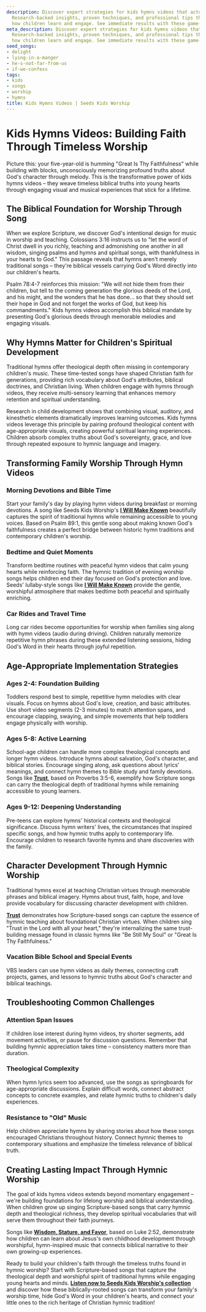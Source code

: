 ```yaml
---
description: Discover expert strategies for kids hymns videos that actually work.
  Research-backed insights, proven techniques, and professional tips that transform
  how children learn and engage. See immediate results with these game-changing methods!
meta_description: Discover expert strategies for kids hymns videos that actually work.
  Research-backed insights, proven techniques, and professional tips that transform
  how children learn and engage. See immediate results with these game-changing methods!
seed_songs:
- delight
- lying-in-a-manger
- he-s-not-far-from-us
- if-we-confess
tags:
- kids
- songs
- worship
- hymns
title: Kids Hymns Videos | Seeds Kids Worship
---
```

# Kids Hymns Videos: Building Faith Through Timeless Worship

Picture this: your five-year-old is humming "Great Is Thy Faithfulness" while building with blocks, unconsciously memorizing profound truths about God's character through melody. This is the transformative power of kids hymns videos – they weave timeless biblical truths into young hearts through engaging visual and musical experiences that stick for a lifetime.

## The Biblical Foundation for Worship Through Song

When we explore Scripture, we discover God's intentional design for music in worship and teaching. Colossians 3:16 instructs us to "let the word of Christ dwell in you richly, teaching and admonishing one another in all wisdom, singing psalms and hymns and spiritual songs, with thankfulness in your hearts to God." This passage reveals that hymns aren't merely traditional songs – they're biblical vessels carrying God's Word directly into our children's hearts.

Psalm 78:4-7 reinforces this mission: "We will not hide them from their children, but tell to the coming generation the glorious deeds of the Lord, and his might, and the wonders that he has done... so that they should set their hope in God and not forget the works of God, but keep his commandments." Kids hymns videos accomplish this biblical mandate by presenting God's glorious deeds through memorable melodies and engaging visuals.

## Why Hymns Matter for Children's Spiritual Development

Traditional hymns offer theological depth often missing in contemporary children's music. These time-tested songs have shaped Christian faith for generations, providing rich vocabulary about God's attributes, biblical doctrines, and Christian living. When children engage with hymns through videos, they receive multi-sensory learning that enhances memory retention and spiritual understanding.

Research in child development shows that combining visual, auditory, and kinesthetic elements dramatically improves learning outcomes. Kids hymns videos leverage this principle by pairing profound theological content with age-appropriate visuals, creating powerful spiritual learning experiences. Children absorb complex truths about God's sovereignty, grace, and love through repeated exposure to hymnic language and imagery.

## Transforming Family Worship Through Hymn Videos

### Morning Devotions and Bible Time
Start your family's day by playing hymn videos during breakfast or morning devotions. A song like Seeds Kids Worship's **[I Will Make Known](https://seedskidsworship.com/product/i-will-make-known-psalm-891/)** beautifully captures the spirit of traditional hymns while remaining accessible to young voices. Based on Psalm 89:1, this gentle song about making known God's faithfulness creates a perfect bridge between historic hymn traditions and contemporary children's worship.

### Bedtime and Quiet Moments
Transform bedtime routines with peaceful hymn videos that calm young hearts while reinforcing faith. The hymnic tradition of evening worship songs helps children end their day focused on God's protection and love. Seeds' lullaby-style songs like **[I Will Make Known](https://seedskidsworship.com/product/i-will-make-known-psalm-891/)** provide the gentle, worshipful atmosphere that makes bedtime both peaceful and spiritually enriching.

### Car Rides and Travel Time
Long car rides become opportunities for worship when families sing along with hymn videos (audio during driving). Children naturally memorize repetitive hymn phrases during these extended listening sessions, hiding God's Word in their hearts through joyful repetition.

## Age-Appropriate Implementation Strategies

### Ages 2-4: Foundation Building
Toddlers respond best to simple, repetitive hymn melodies with clear visuals. Focus on hymns about God's love, creation, and basic attributes. Use short video segments (2-3 minutes) to match attention spans, and encourage clapping, swaying, and simple movements that help toddlers engage physically with worship.

### Ages 5-8: Active Learning
School-age children can handle more complex theological concepts and longer hymn videos. Introduce hymns about salvation, God's character, and biblical stories. Encourage singing along, ask questions about lyrics' meanings, and connect hymn themes to Bible study and family devotions. Songs like **[Trust](https://seedskidsworship.com/product/trust-proverbs-35-6-2/)**, based on Proverbs 3:5-6, exemplify how Scripture songs can carry the theological depth of traditional hymns while remaining accessible to young learners.

### Ages 9-12: Deepening Understanding
Pre-teens can explore hymns' historical contexts and theological significance. Discuss hymn writers' lives, the circumstances that inspired specific songs, and how hymnic truths apply to contemporary life. Encourage children to research favorite hymns and share discoveries with the family.

## Character Development Through Hymnic Worship

Traditional hymns excel at teaching Christian virtues through memorable phrases and biblical imagery. Hymns about trust, faith, hope, and love provide vocabulary for discussing character development with children.

**[Trust](https://seedskidsworship.com/product/trust-proverbs-35-6-2/)** demonstrates how Scripture-based songs can capture the essence of hymnic teaching about foundational Christian virtues. When children sing "Trust in the Lord with all your heart," they're internalizing the same trust-building message found in classic hymns like "Be Still My Soul" or "Great Is Thy Faithfulness."

### Vacation Bible School and Special Events
VBS leaders can use hymn videos as daily themes, connecting craft projects, games, and lessons to hymnic truths about God's character and biblical teachings.

## Troubleshooting Common Challenges

### Attention Span Issues
If children lose interest during hymn videos, try shorter segments, add movement activities, or pause for discussion questions. Remember that building hymnic appreciation takes time – consistency matters more than duration.

### Theological Complexity
When hymn lyrics seem too advanced, use the songs as springboards for age-appropriate discussions. Explain difficult words, connect abstract concepts to concrete examples, and relate hymnic truths to children's daily experiences.

### Resistance to "Old" Music
Help children appreciate hymns by sharing stories about how these songs encouraged Christians throughout history. Connect hymnic themes to contemporary situations and emphasize the timeless relevance of biblical truth.

## Creating Lasting Impact Through Hymnic Worship

The goal of kids hymns videos extends beyond momentary engagement – we're building foundations for lifelong worship and biblical understanding. When children grow up singing Scripture-based songs that carry hymnic depth and theological richness, they develop spiritual vocabularies that will serve them throughout their faith journeys.

Songs like **[Wisdom, Stature, and Favor](https://seedskidsworship.com/product/wisdom-stature-and-favor-luke-252-2/)**, based on Luke 2:52, demonstrate how children can learn about Jesus's own childhood development through worshipful, hymn-inspired music that connects biblical narrative to their own growing-up experiences.

Ready to build your children's faith through the timeless truths found in hymnic worship? Start with Scripture-based songs that capture the theological depth and worshipful spirit of traditional hymns while engaging young hearts and minds. **[Listen now to Seeds Kids Worship's collection](https://seedskidsworship.com)** and discover how these biblically-rooted songs can transform your family's worship time, hide God's Word in your children's hearts, and connect your little ones to the rich heritage of Christian hymnic tradition!

<script type="application/ld+json">
{
  "@context": "https://schema.org",
  "@type": "Article",
  "headline": "Kids Hymns Videos",
  "author": {
    "@type": "Organization",
    "name": "Seeds Kids Worship"
  },
  "publisher": {
    "@type": "Organization",
    "name": "Seeds Kids Worship",
    "logo": {
      "@type": "ImageObject",
      "url": "https://seedskidsworship.com/logo.png"
    }
  },
  "datePublished": "2025-09-05T13:12:11.242257",
  "dateModified": "2025-09-05T13:12:11.242276",
  "description": "Discover expert strategies for kids hymns videos that actually work. Research-backed insights, proven techniques, and professional tips that transform how child",
  "mainEntityOfPage": {
    "@type": "WebPage",
    "@id": "https://seedskidsworship.com/activities/kids-hymns-videos/"
  }
}
</script>

<script type="application/ld+json">
{
  "@context": "https://schema.org",
  "@type": "Product",
  "name": "Delight",
  "description": "Scripture song based on Psalm 1 exploring biblical character development. Helps children understand living by the Spirit versus the flesh encouraging delight in God's Word and righteous living through engaging worship music.",
  "url": "https://seedskidsworship.com/product/seeds-of-character-vol-6/",
  "brand": {
    "@type": "Brand",
    "name": "Seeds Kids Worship"
  },
  "category": "Children's Christian Music",
  "album": "Seeds of Character"
}
</script>

<script type="application/ld+json">
{
  "@context": "https://schema.org",
  "@type": "Product",
  "name": "Lying In A Manger",
  "description": "Christmas song about the shepherds finding baby Jesus lying in a manger from Luke 2:15-16",
  "url": "https://seedskidsworship.com/product/lying-in-a-manger-luke-215-16/",
  "brand": {
    "@type": "Brand",
    "name": "Seeds Kids Worship"
  },
  "category": "Children's Christian Music",
  "album": "Joyful"
}
</script>

<script type="application/ld+json">
{
  "@context": "https://schema.org",
  "@type": "Product",
  "name": "He's Not Far From Us",
  "description": "A song about God's nearness and presence with us",
  "url": "https://seedskidsworship.com/product/hes-not-far-from-us-acts-1726-27-2/",
  "brand": {
    "@type": "Brand",
